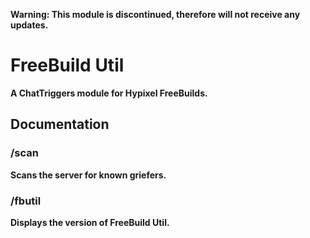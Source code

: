 <b>Warning: This module is discontinued, therefore will not receive any updates.
# FreeBuild Util
A ChatTriggers module for Hypixel FreeBuilds.
## Documentation
### /scan
Scans the server for known griefers.
### /fbutil
Displays the version of FreeBuild Util.
